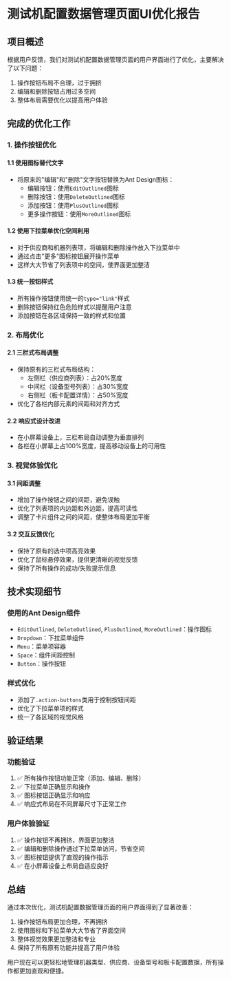 # 测试机配置数据管理页面UI优化报告

## 项目概述

根据用户反馈，我们对测试机配置数据管理页面的用户界面进行了优化，主要解决了以下问题：
1. 操作按钮布局不合理，过于拥挤
2. 编辑和删除按钮占用过多空间
3. 整体布局需要优化以提高用户体验

## 完成的优化工作

### 1. 操作按钮优化

#### 1.1 使用图标替代文字
- 将原来的"编辑"和"删除"文字按钮替换为Ant Design图标：
  - 编辑按钮：使用`EditOutlined`图标
  - 删除按钮：使用`DeleteOutlined`图标
  - 添加按钮：使用`PlusOutlined`图标
  - 更多操作按钮：使用`MoreOutlined`图标

#### 1.2 使用下拉菜单优化空间利用
- 对于供应商和机器列表项，将编辑和删除操作放入下拉菜单中
- 通过点击"更多"图标按钮展开操作菜单
- 这样大大节省了列表项中的空间，使界面更加整洁

#### 1.3 统一按钮样式
- 所有操作按钮使用统一的`type="link"`样式
- 删除按钮保持红色危险样式以提醒用户注意
- 添加按钮在各区域保持一致的样式和位置

### 2. 布局优化

#### 2.1 三栏式布局调整
- 保持原有的三栏式布局结构：
  - 左侧栏（供应商列表）：占20%宽度
  - 中间栏（设备型号列表）：占30%宽度
  - 右侧栏（板卡配置详情）：占50%宽度
- 优化了各栏内部元素的间距和对齐方式

#### 2.2 响应式设计改进
- 在小屏幕设备上，三栏布局自动调整为垂直排列
- 各栏在小屏幕上占100%宽度，提高移动设备上的可用性

### 3. 视觉体验优化

#### 3.1 间距调整
- 增加了操作按钮之间的间距，避免误触
- 优化了列表项的内边距和外边距，提高可读性
- 调整了卡片组件之间的间距，使整体布局更加平衡

#### 3.2 交互反馈优化
- 保持了原有的选中项高亮效果
- 优化了鼠标悬停效果，提供更清晰的视觉反馈
- 保持了所有操作的成功/失败提示信息

## 技术实现细节

### 使用的Ant Design组件
- `EditOutlined`, `DeleteOutlined`, `PlusOutlined`, `MoreOutlined`：操作图标
- `Dropdown`：下拉菜单组件
- `Menu`：菜单项容器
- `Space`：组件间距控制
- `Button`：操作按钮

### 样式优化
- 添加了`.action-buttons`类用于控制按钮间距
- 优化了下拉菜单项的样式
- 统一了各区域的视觉风格

## 验证结果

### 功能验证
1. ✅ 所有操作按钮功能正常（添加、编辑、删除）
2. ✅ 下拉菜单正确显示和操作
3. ✅ 图标按钮正确显示和响应
4. ✅ 响应式布局在不同屏幕尺寸下正常工作

### 用户体验验证
1. ✅ 操作按钮不再拥挤，界面更加整洁
2. ✅ 编辑和删除操作通过下拉菜单访问，节省空间
3. ✅ 图标按钮提供了直观的操作指示
4. ✅ 在小屏幕设备上布局自适应良好

## 总结

通过本次优化，测试机配置数据管理页面的用户界面得到了显著改善：
1. 操作按钮布局更加合理，不再拥挤
2. 使用图标和下拉菜单大大节省了界面空间
3. 整体视觉效果更加整洁和专业
4. 保持了所有原有功能并提高了用户体验

用户现在可以更轻松地管理机器类型、供应商、设备型号和板卡配置数据，所有操作都更加直观和便捷。